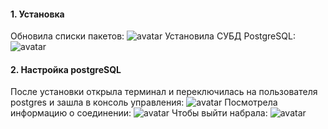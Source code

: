 #### 1. Установка
Обновила списки пакетов:
![avatar](https://sun9-58.userapi.com/impg/NrMcuVqHWeinZW1iPo4fFuUcbHbRbCTCnFWumw/Lg4JEqLhGJI.jpg?size=457x152&quality=96&sign=16e78e02243f23dbe62237caa17b3d24&type=album)
Установила СУБД PostgreSQL:
![avatar](https://sun9-18.userapi.com/impg/7a_239-NEVgUfJcd9snk5fhcqgfHxxRQ3V_Tag/IRn2x2t2Im4.jpg?size=565x289&quality=96&sign=1e51eda60e10721b0ea03101b5f16cc6&type=album)
#### 2. Настройка postgreSQL
После установки открыла терминал и переключилась на пользователя postgres и зашла в консоль управления:
![avatar](https://sun9-81.userapi.com/impg/nAAYApL8wBFzhmV5q-IwVhmfVOv4f3WUBT4DZw/fjur6EsSNEk.jpg?size=562x92&quality=96&sign=30b91494d53c59f1ef43242cac3dfb2c&type=album)
Посмотрела информацию о соединении:
![avatar](https://sun9-80.userapi.com/impg/kFLstXRhD4CMYW8vgOf0FUSEnTEYNUfB9yA_kg/BHJ8Izdd6cM.jpg?size=565x67&quality=96&sign=69246a6c20d7b38f4d0e79215c4dbfd8&type=album)
Чтобы выйти набрала:
![avatar](https://sun9-54.userapi.com/impg/A96srQguf-AAH5hQxVLM2uhgtzobMc8kYki3sQ/NwsDZIKBNW8.jpg?size=564x70&quality=96&sign=9b4f1acdee62ad02b538990d8fcc55c6&type=album)

